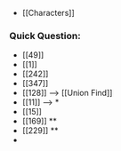 - [[Characters]]
### Quick Question:
- [[49]]
- [[1]]
- [[242]]
- [[347]]
- [[128]] --> [[Union Find]]
- [[11]] --> *
- [[15]]
- [[169]] **
- [[229]] **
- 
